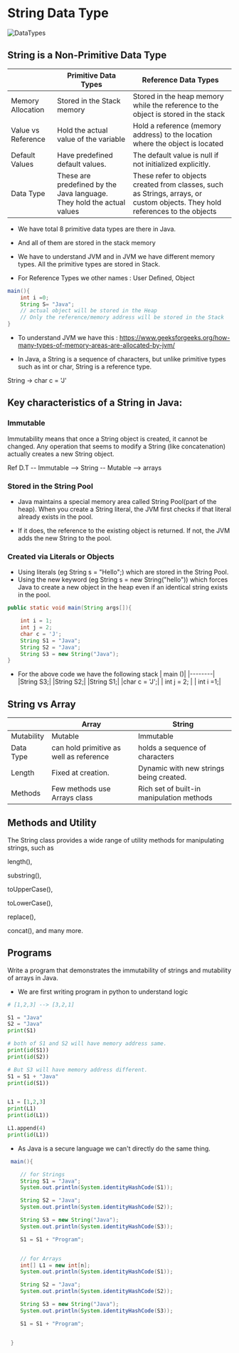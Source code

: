# String Data Type 

![DataTypes](https://media.geeksforgeeks.org/wp-content/uploads/20240809125618/Java-Data-Types.png?autoSizes=true)

## String is a Non-Primitive Data Type

| 		    | Primitive Data Types  | Reference Data Types  |
|-----------|-----------|-----------|
| Memory Allocation  | Stored in the Stack memory  | Stored in the heap memory while the reference to the object is stored in the stack  |
| Value vs Reference  | Hold the actual value of the variable  | Hold a reference (memory address) to the location where the object is located   |
| Default Values  | Have predefined default values.  | The default value  is null if not initialized explicitly. |
| Data Type  | These are predefined by the Java language. They hold the actual values | These refer to objects created from classes, such as Strings, arrays, or custom objects. They hold references to the objects  |


- We have total 8 primitive data types are there in Java.

- And all of them are stored in the stack memory 

- We have to understand JVM and in JVM we have different memory types. All the primitive types are stored in Stack. 

- For Reference Types we other names : User Defined, Object 


```java
main(){
	int i =0;
	String S= "Java";
	// actual object will be stored in the Heap
	// Only the reference/memory address will be stored in the Stack	
}

```



- To understand JVM we have this : https://www.geeksforgeeks.org/how-many-types-of-memory-areas-are-allocated-by-jvm/


- In Java, a String is a sequence of characters, but unlike primitive types such as int or char, String is a reference type.

String -> char c = 'J'


## Key characteristics of a String in Java: 


### Immutable
Immutability means that once a String object is created, it cannot be changed. Any operation that seems to modify a String (like concatenation) actually creates a new String object.

Ref D.T 
-- Immutable --> String
-- Mutable --> arrays

### Stored in the String Pool

- Java maintains a special memory area called String Pool(part of the heap). When you create a String literal, the JVM first checks if that literal already exists in the pool.

- If it does, the reference to the existing object is returned. If not, the JVM adds the new String to the pool.

### Created via Literals or Objects
- Using literals (eg String s = "Hello";) which are stored in the String Pool.
- Using the new keyword (eg String s = new String("hello")) which forces Java to create a new object in the heap even if an identical string exists in the pool.

```java
public static void main(String args[]){

	int i = 1;
	int j = 2;
	char c = 'J';
	String S1 = "Java";
	String S2 = "Java";
	String S3 = new String("Java");
}
```

- For the above code we have the following stack
| main ()|
|--------| 
|String S3;| 
|String S2;| 
|String S1;| 
|char c = 'J';|
| int j = 2; | 
|   int i =1;| 



## String vs Array
| 		    | Array  | String  |
|-----------|-----------|-----------|
| Mutability  | Mutable  | Immutable  |
| Data Type  | can hold primitive as well as reference  | holds a sequence of characters |
| Length  | Fixed at creation. | Dynamic with new strings being created. |
| Methods  | Few methods use Arrays class | Rich set of built-in manipulation methods |


## Methods and Utility

The String class provides a wide range of utility methods for manipulating strings, such as 

length(),

substring(),

toUpperCase(),

toLowerCase(),

replace(),

concat(), and many more.

## Programs 

Write a program that demonstrates the immutability of strings and mutability of arrays in Java. 


- We are first writing program in python to understand logic
```python 
# [1,2,3] --> [3,2,1]

S1 = "Java"
S2 = "Java"
print(S1)

# both of S1 and S2 will have memory address same.
print(id(S1)) 
print(id(S2))

# But S3 will have memory address different.
S1 = S1 + "Java"
print(id(S1))


L1 = [1,2,3]
print(L1)
print(id(L1))

L1.append(4)
print(id(L1)) 

```

- As Java is a secure language we can't directly do the same thing.

```java
 main(){

 	// for Strings
 	String S1 = "Java";
 	System.out.println(System.identityHashCode(S1));

 	String S2 = "Java";
 	System.out.println(System.identityHashCode(S2));

 	String S3 = new String("Java");
 	System.out.println(System.identityHashCode(S3));

 	S1 = S1 + "Program";


 	// for Arrays
	int[] L1 = new int[n];
 	System.out.println(System.identityHashCode(S1));

 	String S2 = "Java";
 	System.out.println(System.identityHashCode(S2));

 	String S3 = new String("Java");
 	System.out.println(System.identityHashCode(S3));

 	S1 = S1 + "Program";


 }
```